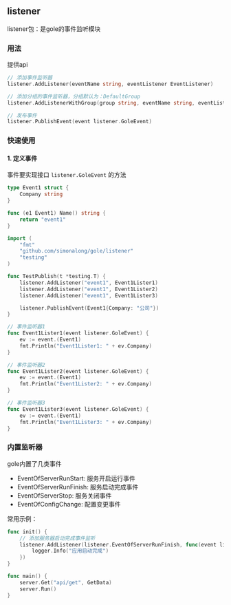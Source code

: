 ## listener
listener包：是gole的事件监听模块

### 用法

提供api
```go
// 添加事件监听器
listener.AddListener(eventName string, eventListener EventListener)

// 添加分组的事件监听器，分组默认为：DefaultGroup
listener.AddListenerWithGroup(group string, eventName string, eventListener EventListener)

// 发布事件
listener.PublishEvent(event listener.GoleEvent)
```

### 快速使用
#### 1. 定义事件
事件要实现接口 `listener.GoleEvent` 的方法

```go
type Event1 struct {
    Company string
}

func (e1 Event1) Name() string {
    return "event1"
}
```

```go
import (
    "fmt"
    "github.com/simonalong/gole/listener"
    "testing"
)

func TestPublish(t *testing.T) {
    listener.AddListener("event1", Event1Lister1)
    listener.AddListener("event1", Event1Lister2)
    listener.AddListener("event1", Event1Lister3)

    listener.PublishEvent(Event1{Company: "公司"})
}

// 事件监听器1
func Event1Lister1(event listener.GoleEvent) {
    ev := event.(Event1)
    fmt.Println("Event1Lister1: " + ev.Company)
}

// 事件监听器2
func Event1Lister2(event listener.GoleEvent) {
    ev := event.(Event1)
    fmt.Println("Event1Lister2: " + ev.Company)
}

// 事件监听器3
func Event1Lister3(event listener.GoleEvent) {
    ev := event.(Event1)
    fmt.Println("Event1Lister3: " + ev.Company)
}
```

### 内置监听器
gole内置了几类事件
- EventOfServerRunStart: 服务开启运行事件
- EventOfServerRunFinish: 服务启动完成事件
- EventOfServerStop: 服务关闭事件
- EventOfConfigChange: 配置变更事件


常用示例：
```go
func init() {
    // 添加服务器启动完成事件监听
    listener.AddListener(listener.EventOfServerRunFinish, func(event listener.GoleEvent) {
        logger.Info("应用启动完成")
    })
}

func main() {
    server.Get("api/get", GetData)
    server.Run()
}
```
